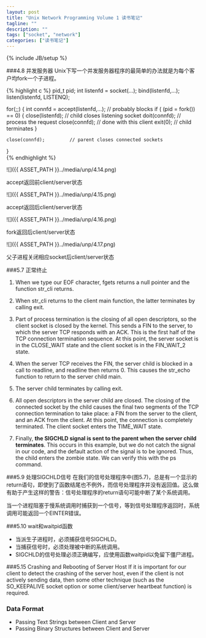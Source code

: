 ```yaml
---
layout: post
title: "Unix Network Programming Volume 1 读书笔记"
tagline: ""
description: ""
tags: ["socket", "network"]
categories: ["读书笔记"]
---
```

{% include JB/setup %}

###4.8 并发服务器
Unix下写一个并发服务器程序的最简单的办法就是为每个客户均fork一个子进程。

{% highlight c %}
pid_t pid;
int listenfd = socket(...);
bind(listenfd,...);
listen(listenfd, LISTENQ);

for(;;) {
    int connfd = accept(listenfd,...);  // probably blocks
    if ( (pid = fork()) == 0) {
        close(listenfd);   // child closes listening socket
        doit(connfd);      // process the request
        close(connfd);     // done with this client 
        exit(0);           // child terminates
    }

    close(connfd);         // parent closes connected sockets
} 	
{% endhighlight %}

![]({{ ASSET_PATH }}../media/unp/4.14.png)

accept返回前client/server状态

![]({{ ASSET_PATH }}../media/unp/4.15.png)

accept返回后client/server状态

![]({{ ASSET_PATH }}../media/unp/4.16.png)

fork返回后client/server状态

![]({{ ASSET_PATH }}../media/unp/4.17.png)

父子进程关闭相应socket后client/server状态

###5.7 正常终止

1. When we type our EOF character, fgets returns a null pointer and the function str_cli returns.

2. When str_cli returns to the client main function, the latter terminates by calling exit.

3. Part of process termination is the closing of all open descriptors, so the client socket is closed by the kernel. This sends a FIN to the server, to which the server TCP responds with an ACK. This is the first half of the TCP connection termination sequence. At this point, the server socket is in the CLOSE_WAIT state and the client socket is in the FIN_WAIT_2 state.

4. When the server TCP receives the FIN, the server child is blocked in a call to readline, and readline then returns 0. This causes the str_echo function to return to the server child main.

5. The server child terminates by calling exit.

6. All open descriptors in the server child are closed. The closing of the connected socket by the child causes the final two segments of the TCP connection termination to take place: a FIN from the server to the client, and an ACK from the client. At this point, the connection is completely terminated. The client socket enters the TIME_WAIT state.

7. Finally, **the SIGCHLD signal is sent to the parent when the server child terminates**. This occurs in this example, but we do not catch the signal in our code, and the default action of the signal is to be ignored. Thus, the child enters the zombie state. We can verify this with the ps command.

###5.9 处理SIGCHLD信号
在我们的信号处理程序中(图5.7)，总是有一个显示的return语句，即使到了函数结尾也不例外，而信号处理程序并没有返回值。这么做有助于产生这样的警告：信号处理程序的return语句可能中断了某个系统调用。

当一个进程阻塞于慢系统调用时捕获到一个信号，等到信号处理程序返回时，系统调用可能返回一个EINTER错误。

###5.10 wait和waitpid函数
- 当派生子进程时，必须捕获信号SIGCHLD。
- 当捕获信号时，必须处理被中断的系统调用。
- SIGCHLD的信号处理必须正确编写，应使用函数waitpid以免留下僵尸进程。

###5.15 Crashing and Rebooting of Server Host
If it is important for our client to detect the crashing of the server host, even if the client is not actively sending data, then some other technique (such as the SO_KEEPALIVE socket option or some client/server heartbeat function) is required.

### Data Format
- Passing Text Strings between Client and Server
- Passing Binary Structures between Client and Server

